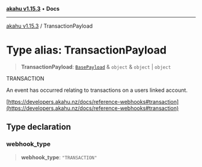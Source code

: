 [**akahu v1.15.3**](../README.md) • **Docs**

***

[akahu v1.15.3](../README.md) / TransactionPayload

# Type alias: TransactionPayload

> **TransactionPayload**: [`BasePayload`](BasePayload.md) & `object` & `object` \| `object`

TRANSACTION

An event has occurred relating to transactions on a users linked account.

[https://developers.akahu.nz/docs/reference-webhooks#transaction](https://developers.akahu.nz/docs/reference-webhooks#transaction)

## Type declaration

### webhook\_type

> **webhook\_type**: `"TRANSACTION"`
